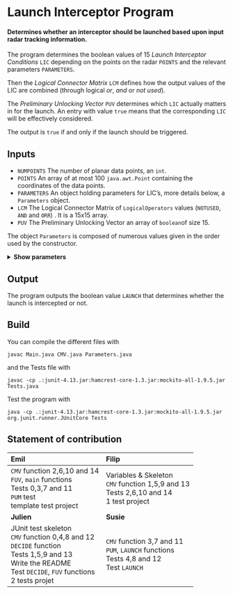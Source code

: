 # Launch Interceptor Program

#### Determines whether an interceptor should be launched based upon input radar tracking information.

The program determines the boolean values of 15 _Launch Interceptor Conditions_ `LIC` depending on the points on the radar `POINTS` and the relevant parameters `PARAMETERS`.

Then the _Logical Connector Matrix_ `LCM` defines how the output values of the LIC are combined (through logical _or_, _and_ or _not used_).

The _Preliminary Unlocking Vector_ `PUV` determines which `LIC` actually matters in for the launch. An entry with value `true` means that the corresponding `LIC` will be effectively considered.

The output is `true` if and only if the launch should be triggered.

## Inputs


* `NUMPOINTS` The number of planar data points, an `int`.
* `POINTS` An array of at most 100 `java.awt.Point` containing the coordinates of the data points.
* `PARAMETERS` An object holding parameters for LIC’s, more details below, a `Parameters` object.
* `LCM` The Logical Connector Matrix of `LogicalOperators` values (`NOTUSED`, `AND` and `ORR`) . It is a 15x15 array.
* `PUV` The Preliminary Unlocking Vector an array of `boolean`of size 15.

The object `Parameters` is composed of numerous values given in the order used by the constructor.
<details>
<summary><b>Show parameters</b></summary>
</br>
<ul>
<li> <code> double LENGTH1 </code> </li>
<li> <code> double RADIUS1 </code> </li>
<li> <code> double EPSILON </code> </li>
<li> <code> double AREA1 </code> </li>
<li> <code> int QPTS </code> </li>
<li> <code> int QUADS </code> </li>
<li> <code> double DIST </code> </li>
<li> <code> int NPTS </code> </li>
<li> <code> int KPTS </code> </li>
<li> <code> int APTS </code> </li>
<li> <code> int BPTS </code> </li>
<li> <code> int CPTS </code> </li>
<li> <code> int DPTS </code> </li>
<li> <code> int EPTS </code> </li>
<li> <code> int FPTS </code> </li>
<li> <code> int GPTS </code> </li>
<li> <code> double LENGTH2 </code> </li>
<li> <code> double RADIUS2 </code> </li>
<li> <code> double AREA2 </code> </li>
</ul>
</details>

## Output

The program outputs the boolean value `LAUNCH` that determines whether the launch is intercepted or not.

## Build

You can compile the different files with
```shell
javac Main.java CMV.java Parameters.java
```
and the Tests file with
```shell
javac -cp .:junit-4.13.jar:hamcrest-core-1.3.jar:mockito-all-1.9.5.jar Tests.java
```

Test the program with 
```shell
java -cp .:junit-4.13.jar:hamcrest-core-1.3.jar:mockito-all-1.9.5.jar org.junit.runner.JUnitCore Tests
```

## Statement of contribution

|Emil|Filip |
|:--|:--|
| `CMV` function 2,6,10 and 14 <br/> `FUV`, `main` functions <br/>Tests 0,3,7 and 11 <br/> `PUM` test <br/> template test project| Variables & Skeleton <br/> `CMV` function 1,5,9 and 13 <br/> Tests 2,6,10 and 14 <br/> 1 test project|
|**Julien** | **Susie** |
JUnit test skeleton <br/> `CMV` function 0,4,8 and 12 <br/> `DECIDE` function <br/> Tests 1,5,9 and 13 <br/> Write the README <br/> Test `DECIDE`, `FUV` functions <br/> 2 tests projet | `CMV` function 3,7 and 11 <br/> `PUM`, `LAUNCH` functions <br/> Tests 4,8 and 12 <br/>  Test `LAUNCH`<br/>
